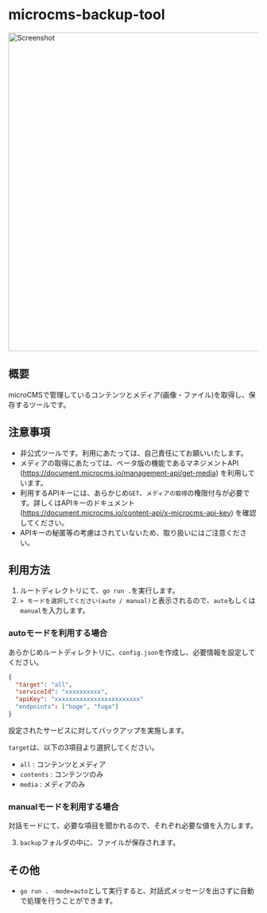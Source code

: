 # microcms-backup-tool
<img width="640" alt="Screenshot" src="https://user-images.githubusercontent.com/16186206/212473375-8df10b91-27f5-488c-a579-60edf4a59fa3.png">

## 概要
microCMSで管理しているコンテンツとメディア(画像・ファイル)を取得し、保存するツールです。

## 注意事項
- 非公式ツールです。利用にあたっては、自己責任にてお願いいたします。
- メディアの取得にあたっては、ベータ版の機能であるマネジメントAPI (https://document.microcms.io/management-api/get-media) を利用しています。
- 利用するAPIキーには、あらかじめ`GET`、`メディアの取得`の権限付与が必要です。詳しくはAPIキーのドキュメント (https://document.microcms.io/content-api/x-microcms-api-key) を確認してください。
- APIキーの秘匿等の考慮はされていないため、取り扱いにはご注意ください。

## 利用方法
1. ルートディレクトリにて、`go run .`を実行します。
2. `> モードを選択してください(auto / manual)`と表示されるので、`auto`もしくは`manual`を入力します。

### autoモードを利用する場合

あらかじめルートディレクトリに、`config.json`を作成し、必要情報を設定してください。
```json
{
  "target": "all",
  "serviceId": "xxxxxxxxxx",
  "apiKey": "xxxxxxxxxxxxxxxxxxxxxxxx"
  "endpoints": ["hoge", "fuga"]
}
```
設定されたサービスに対してバックアップを実施します。

`target`は、以下の3項目より選択してください。

- `all` : コンテンツとメディア
- `contents` : コンテンツのみ
- `media` : メディアのみ

### manualモードを利用する場合

対話モードにて、必要な項目を聞かれるので、それぞれ必要な値を入力します。

3. `backup`フォルダの中に、ファイルが保存されます。

## その他
- `go run . -mode=auto`として実行すると、対話式メッセージを出さずに自動で処理を行うことができます。
